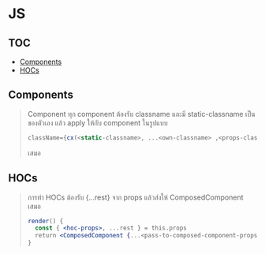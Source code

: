 # JS

## TOC
* [Components](#components)
* [HOCs](#hocs)

## Components
> Component ทุก component ต้องรับ classname และมี static-classname เป็นของตัวเอง แล้ว apply ให้กับ component ในรูปแบบ
> ```js
> className={cx(<static-classname>, ...<own-classname> ,<props-className>)}
> ```
> เสมอ

## HOCs
> การทำ HOCs ต้องรับ {...rest} จาก props แล้วส่งให้ ComposedComponent เสมอ
> ```jsx
> render() {
>   const { <hoc-props>, ...rest } = this.props
>   return <ComposedComponent {...<pass-to-composed-component-props>} {...rest} />
> }
> ```
